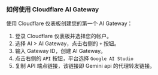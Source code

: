 ### 如何使用 Cloudflare AI Gateway

使用 Cloudflare 仪表板创建您的第一个 AI Gateway：

1. 登录 Cloudflare 仪表板并选择您的帐户。
2. 选择 AI > AI Gateway，点击右侧的 `+` 按钮。
3. 输入 Gateway ID，创建 AI Gateway。
4. 点击右侧的 `API` 按钮，平台选择 `Google AI Studio`
5. 复制 API 端点链接，该链接即 Gemini api 的代理转发链接。
